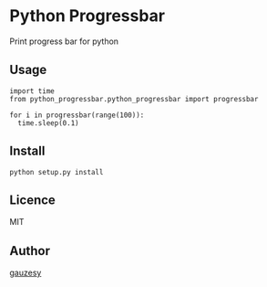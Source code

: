 Python Progressbar
====

Print progress bar for python

## Usage
```
import time
from python_progressbar.python_progressbar import progressbar

for i in progressbar(range(100)):
  time.sleep(0.1)
```

## Install

```
python setup.py install
```

## Licence

MIT

## Author

[gauzesy](https://github.com/gauzesya)
